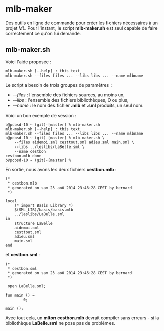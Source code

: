 mlb-maker
=========

Des outils en ligne  de commande pour créer les fichiers nécessaires à un projet _ML_. Pour l'instant, le script __mlb-maker.sh__ est seul capable de faire correctement ce qu'on lui demande.

mlb-maker.sh
------------

Voici l'aide proposée :

	mlb-maker.sh [--help] : this text
	mlb-maker.sh --files files ... --libs libs ... --name mlbname

Le script a besoin de trois groupes de paramètres :

* _--files_ : l'ensemble des fichiers sources, au moins un,
* _--libs_ : l'ensemble des fichiers bibliothèques, 0 ou plus,
* _--name_ : le nom des fichier __.mlb__ et __.sml__ produits, un seul nom.

Voici un bon exemple de session :

	b@pcbsd-10 ~ (git)-[master] % mlb-maker.sh
	mlb-maker.sh [--help] : this text
	mlb-maker.sh --files files ... --libs libs ... --name mlbname
	b@pcbsd-10 ~ (git)-[master] % mlb-maker.sh \
		--files aidemoi.sml cesttout.sml adieu.sml main.sml \
		--libs ../leslibs/LaBelle.sml \
		--name cestbon
	cestbon.mlb done
	b@pcbsd-10 ~ (git)-[master] %

En sortie, nous avons les deux fichiers __cestbon.mlb__ :

	(*
	 * cestbon.mlb
	 * generated on sam 23 aoû 2014 23:46:28 CEST by bernard
	 *)

	local
		(* import Basis Library *)
		$(SML_LIB)/basis/basis.mlb
		../leslibs/LaBelle.sml
	in
		structure LaBelle
		aidemoi.sml
		cesttout.sml
		adieu.sml
		main.sml
	end

	
et __cestbon.sml__ :

	(*
	 * cestbon.sml
	 * generated on sam 23 aoû 2014 23:46:28 CEST by bernard
	 *)

	 open LaBelle.sml;

	fun main () =
			0;

	main ();

Avec tout cela, un __mlton cestbon.mlb__ devrait compiler sans erreurs - si la bibliothèque __LaBelle.sml__ ne pose pas de problèmes.	
